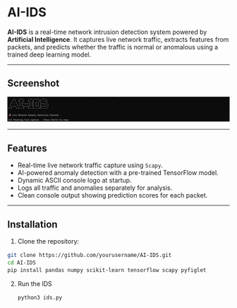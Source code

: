 # AI-IDS

**AI-IDS** is a real-time network intrusion detection system powered by **Artificial Intelligence**. It captures live network traffic, extracts features from packets, and predicts whether the traffic is normal or anomalous using a trained deep learning model.

---

## Screenshot

![AI-IDS Console Output](main.png)

---

## Features

- Real-time live network traffic capture using `Scapy`.
- AI-powered anomaly detection with a pre-trained TensorFlow model.
- Dynamic ASCII console logo at startup.
- Logs all traffic and anomalies separately for analysis.
- Clean console output showing prediction scores for each packet.

---

## Installation

1. Clone the repository:

```bash
git clone https://github.com/yourusername/AI-IDS.git
cd AI-IDS
pip install pandas numpy scikit-learn tensorflow scapy pyfiglet
```

2. Run the IDS
   ```bash
   python3 ids.py
   ```
